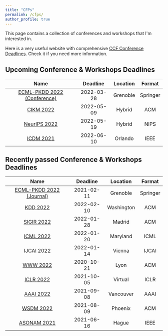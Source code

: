 ```yaml
---
title: "CFPs"
permalink: /cfps/
author_profile: true
---
```


This page contains a collection of conferences and workshops that I'm interested in. 

Here is a very useful website with comprehensive [CCF Conference Deadlines](https://ccfddl.github.io/). Check it if you need more information.

## Upcoming Conference & Workshops Deadlines

|                           Name                            |  Deadline  | Location | Format 	|
|:---------------------------------------------------------:|:----------:|:--------:| :------: |
| [ECML-PKDD 2022 (Conference)](https://2022.ecmlpkdd.org/) | 2022-03-28 | Grenoble | Springer	|
|          [CIKM 2022](https://www.cikm2022.org/)           | 2022-05-09 |  Hybrid  | ACM    	|
|     [NeurIPS 2022](https://nips.cc/Conferences/2022/)     | 2022-05-19 |  Hybrid  | NIPS   	|
|    [ICDM 2021](https://icdm22.cse.usf.edu/index.html)     | 2022-06-10 | Orlando  | IEEE   	|

## Recently passed Conference & Workshops Deadlines

|                          Name                           | Deadline   |  Location  | Format |
|:-------------------------------------------------------:| :--------: |:----------:|:------:|
| [ECML-PKDD 2022 (Journal)](https://2022.ecmlpkdd.org/)  | 2021-02-11 |  Grenoble  |Springer|
|           [KDD 2022](https://kdd.org/kdd2022)           | 2022-02-10 | Washington |  ACM   |
|       [SIGIR 2022](https://sigir.org/sigir2022/)        | 2022-01-28 |   Madrid   |  ACM   |
|      [ICML 2022](https://icml.cc/Conferences/2022)      | 2022-01-20 |  Maryland  |  ICML  |
|           [IJCAI 2022](https://ijcai-22.org/)           | 2022-01-14 |   Vienna   | IJCAI  |
|       [WWW 2022](https://www2022.thewebconf.org/)       | 2020-10-21 |    Lyon    |  ACM   |
|      [ICLR 2022](https://iclr.cc/Conferences/2022)      | 2021-10-05 |  Virtual   |  ICLR  |
|   [AAAI 2022](https://aaai.org/Conferences/AAAI-22/)    | 2021-09-08 | Vancouver  |  AAAI  |
|    [WSDM 2022](http://www.wsdm-conference.org/2022/)    | 2021-08-09 |  Phoenix   |  ACM   |
|   [ASONAM 2021](http://asonam.cpsc.ucalgary.ca/2021/)   | 2021-06-16 |   Hague    |  IEEE  |
